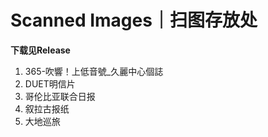 # Scanned Images｜扫图存放处

**下载见Release**

1. 365-吹響！上低音號_久麗中心個誌
2. DUET明信片
3. 哥伦比亚联合日报
4. 叙拉古报纸
5. 大地巡旅
